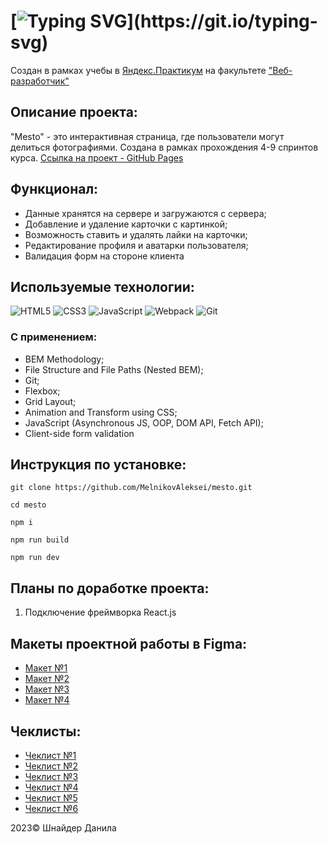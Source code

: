 # [![Typing SVG](https://readme-typing-svg.demolab.com?font=Fira+Code&size=30&pause=1000&width=435&lines=Проект:+"Mesto")](https://git.io/typing-svg)
Создан в рамках учебы в [Яндекс.Практикум](https://practicum.yandex.ru/) на факультете ["Веб-разработчик"](https://practicum.yandex.ru/web/)

## Описание проекта:
"Mesto" - это интерактивная страница, где пользователи могут делиться фотографиями. Создана в рамках прохождения 4-9 спринтов курса.
[Ссылка на проект - GitHub Pages](https://shnd3r.github.io/mesto/ "Сайт проекта Mesto") 

## Функционал:
* Данные хранятся на сервере и загружаются с сервера;
* Добавление и удаление карточки с картинкой;
* Возможность ставить и удалять лайки на карточки;
* Редактирование профиля и аватарки пользователя;
* Валидация форм на стороне клиента

## Используемые технологии:
![HTML5](https://img.shields.io/badge/html5-%23E34F26.svg?style=for-the-badge&logo=html5&logoColor=white) 
![CSS3](https://img.shields.io/badge/css3-%231572B6.svg?style=for-the-badge&logo=css3&logoColor=white)
![JavaScript](https://img.shields.io/badge/javascript-%23323330.svg?style=for-the-badge&logo=javascript&logoColor=%23F7DF1E)
![Webpack](https://img.shields.io/badge/webpack-%238DD6F9.svg?style=for-the-badge&logo=webpack&logoColor=black)
![Git](https://img.shields.io/badge/git-%23F05033.svg?style=for-the-badge&logo=git&logoColor=white)

### С применением:
* BEM Methodology;
* File Structure and File Paths (Nested BEM);
* Git;
* Flexbox;
* Grid Layout;
* Animation and Transform using CSS;
* JavaScript (Asynchronous JS, OOP, DOM API, Fetch API);
* Client-side form validation

## Инструкция по установке: 

```
git clone https://github.com/MelnikovAleksei/mesto.git

cd mesto

npm i

npm run build

npm run dev
```

## Планы по доработке проекта:
1. Подключение фреймворка React.js

## Макеты проектной работы в Figma:
- [Макет №1](https://www.figma.com/file/2cn9N9jSkmxD84oJik7xL7/JavaScript.-Sprint-4?node-id=0%3A1)
- [Макет №2](https://www.figma.com/file/bjyvbKKJN2naO0ucURl2Z0/JavaScript.-Sprint-5?type=design&node-id=0-1&t=7NtishAeRIUPj7SZ-0)
- [Макет №3](https://www.figma.com/file/kRVLKwYG3d1HGLvh7JFWRT/JavaScript.-Sprint-6?type=design&node-id=0-1&t=mjoomtzG4YVpYRpI-0)
- [Макет №4](https://www.figma.com/file/PSdQFRHoxXJFs2FH8IXViF/JavaScript.-Sprint-9?type=design&node-id=0-1&t=EzdD97fqcu0FdFyF-0)

## Чеклисты:
- [Чеклист №1](https://code.s3.yandex.net/web-developer/checklists-pdf/new-program/checklist-4.pdf)
- [Чеклист №2](https://code.s3.yandex.net/web-developer/checklists-pdf/new-program/checklist-5.pdf)
- [Чеклист №3](https://code.s3.yandex.net/web-developer/checklists-pdf/new-program/checklist-6.pdf)
- [Чеклист №4](https://code.s3.yandex.net/web-developer/checklists-pdf/new-program/checklist-7.pdf)
- [Чеклист №5](https://code.s3.yandex.net/web-developer/checklists-pdf/new-program/checklist-8.pdf)
- [Чеклист №6](https://code.s3.yandex.net/web-developer/checklists-pdf/new-program/checklist-9.pdf)
  
2023© Шнайдер Данила


